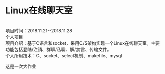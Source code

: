 # Linux在线聊天室
<br>项目时间：2018.11.21--2018.11.28
<br>个人项目
<br>项目介绍：基于C语言和socket，采用C/S架构实现一个Linux在线聊天室。主要功能包括登陆/注销、群聊/私聊、解/禁言、传输文件。
<br>个人所用技术：C、socket、select机制、makefile、mysql

这是一次大作业
